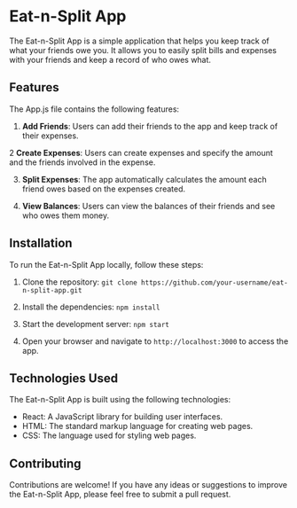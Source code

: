 # Eat-n-Split App

The Eat-n-Split App is a simple application that helps you keep track of what your friends owe you. It allows you to easily split bills and expenses with your friends and keep a record of who owes what.

## Features

The App.js file contains the following features:

1. **Add Friends**: Users can add their friends to the app and keep track of their expenses.

2 **Create Expenses**: Users can create expenses and specify the amount and the friends involved in the expense.

3. **Split Expenses**: The app automatically calculates the amount each friend owes based on the expenses created.

4. **View Balances**: Users can view the balances of their friends and see who owes them money.

## Installation

To run the Eat-n-Split App locally, follow these steps:

1. Clone the repository: `git clone https://github.com/your-username/eat-n-split-app.git`

2. Install the dependencies: `npm install`

3. Start the development server: `npm start`

4. Open your browser and navigate to `http://localhost:3000` to access the app.

## Technologies Used

The Eat-n-Split App is built using the following technologies:

- React: A JavaScript library for building user interfaces.
- HTML: The standard markup language for creating web pages.
- CSS: The language used for styling web pages.

## Contributing

Contributions are welcome! If you have any ideas or suggestions to improve the Eat-n-Split App, please feel free to submit a pull request.
